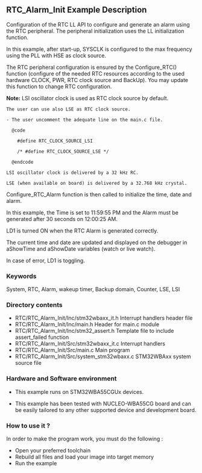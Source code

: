 ## <b>RTC_Alarm_Init Example Description</b>

Configuration of the RTC LL API to configure and generate an alarm using the RTC peripheral. The peripheral
initialization uses the LL initialization function.

In this example, after start-up, SYSCLK is configured to the max frequency using the PLL with
HSE as clock source.

The RTC peripheral configuration is ensured by the Configure_RTC() function
(configure of the needed RTC resources according to the used hardware CLOCK,
PWR, RTC clock source and BackUp). You may update this function to change RTC configuration.

**Note:** LSI oscillator clock is used as RTC clock source by default.

    The user can use also LSE as RTC clock source.

    - The user uncomment the adequate line on the main.c file.

      @code

        #define RTC_CLOCK_SOURCE_LSI

        /* #define RTC_CLOCK_SOURCE_LSE */

      @endcode

    LSI oscillator clock is delivered by a 32 kHz RC.

    LSE (when available on board) is delivered by a 32.768 kHz crystal.

Configure_RTC_Alarm function is then called to initialize the
time, date and alarm.

In this example, the Time is set to 11:59:55 PM and the Alarm must be generated after
30 seconds on 12:00:25 AM.

LD1 is turned ON when the RTC Alarm is generated correctly.

The current time and date are updated and displayed on the debugger in aShowTime
and aShowDate variables (watch or live watch).

In case of error, LD1 is toggling.

### <b>Keywords</b>

System, RTC, Alarm, wakeup timer, Backup domain, Counter, LSE, LSI

### <b>Directory contents</b>

  - RTC/RTC_Alarm_Init/Inc/stm32wbaxx_it.h     Interrupt handlers header file
  - RTC/RTC_Alarm_Init/Inc/main.h              Header for main.c module
  - RTC/RTC_Alarm_Init/Inc/stm32_assert.h      Template file to include assert_failed function
  - RTC/RTC_Alarm_Init/Src/stm32wbaxx_it.c     Interrupt handlers
  - RTC/RTC_Alarm_Init/Src/main.c              Main program
  - RTC/RTC_Alarm_Init/Src/system_stm32wbaxx.c STM32WBAxx system source file

### <b>Hardware and Software environment</b>

  - This example runs on STM32WBA55CGUx devices.

  - This example has been tested with NUCLEO-WBA55CG board and can be
    easily tailored to any other supported device and development board.


### <b>How to use it ?</b>

In order to make the program work, you must do the following :

 - Open your preferred toolchain
 - Rebuild all files and load your image into target memory
 - Run the example

